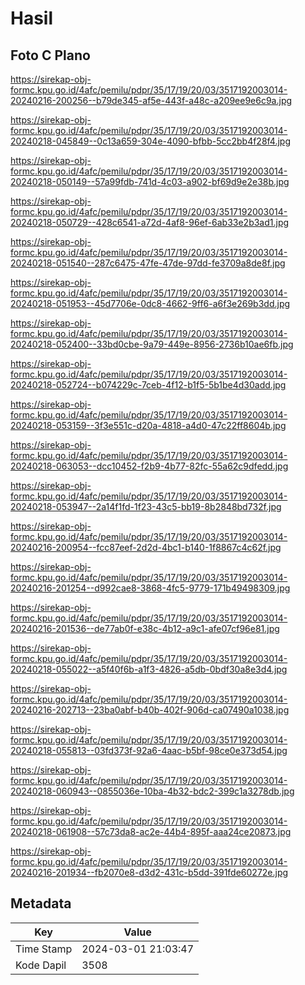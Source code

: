 # Hasil

## Foto C Plano

https://sirekap-obj-formc.kpu.go.id/4afc/pemilu/pdpr/35/17/19/20/03/3517192003014-20240216-200256--b79de345-af5e-443f-a48c-a209ee9e6c9a.jpg

https://sirekap-obj-formc.kpu.go.id/4afc/pemilu/pdpr/35/17/19/20/03/3517192003014-20240218-045849--0c13a659-304e-4090-bfbb-5cc2bb4f28f4.jpg

https://sirekap-obj-formc.kpu.go.id/4afc/pemilu/pdpr/35/17/19/20/03/3517192003014-20240218-050149--57a99fdb-741d-4c03-a902-bf69d9e2e38b.jpg

https://sirekap-obj-formc.kpu.go.id/4afc/pemilu/pdpr/35/17/19/20/03/3517192003014-20240218-050729--428c6541-a72d-4af8-96ef-6ab33e2b3ad1.jpg

https://sirekap-obj-formc.kpu.go.id/4afc/pemilu/pdpr/35/17/19/20/03/3517192003014-20240218-051540--287c6475-47fe-47de-97dd-fe3709a8de8f.jpg

https://sirekap-obj-formc.kpu.go.id/4afc/pemilu/pdpr/35/17/19/20/03/3517192003014-20240218-051953--45d7706e-0dc8-4662-9ff6-a6f3e269b3dd.jpg

https://sirekap-obj-formc.kpu.go.id/4afc/pemilu/pdpr/35/17/19/20/03/3517192003014-20240218-052400--33bd0cbe-9a79-449e-8956-2736b10ae6fb.jpg

https://sirekap-obj-formc.kpu.go.id/4afc/pemilu/pdpr/35/17/19/20/03/3517192003014-20240218-052724--b074229c-7ceb-4f12-b1f5-5b1be4d30add.jpg

https://sirekap-obj-formc.kpu.go.id/4afc/pemilu/pdpr/35/17/19/20/03/3517192003014-20240218-053159--3f3e551c-d20a-4818-a4d0-47c22ff8604b.jpg

https://sirekap-obj-formc.kpu.go.id/4afc/pemilu/pdpr/35/17/19/20/03/3517192003014-20240218-063053--dcc10452-f2b9-4b77-82fc-55a62c9dfedd.jpg

https://sirekap-obj-formc.kpu.go.id/4afc/pemilu/pdpr/35/17/19/20/03/3517192003014-20240218-053947--2a14f1fd-1f23-43c5-bb19-8b2848bd732f.jpg

https://sirekap-obj-formc.kpu.go.id/4afc/pemilu/pdpr/35/17/19/20/03/3517192003014-20240216-200954--fcc87eef-2d2d-4bc1-b140-1f8867c4c62f.jpg

https://sirekap-obj-formc.kpu.go.id/4afc/pemilu/pdpr/35/17/19/20/03/3517192003014-20240216-201254--d992cae8-3868-4fc5-9779-171b49498309.jpg

https://sirekap-obj-formc.kpu.go.id/4afc/pemilu/pdpr/35/17/19/20/03/3517192003014-20240216-201536--de77ab0f-e38c-4b12-a9c1-afe07cf96e81.jpg

https://sirekap-obj-formc.kpu.go.id/4afc/pemilu/pdpr/35/17/19/20/03/3517192003014-20240218-055022--a5f40f6b-a1f3-4826-a5db-0bdf30a8e3d4.jpg

https://sirekap-obj-formc.kpu.go.id/4afc/pemilu/pdpr/35/17/19/20/03/3517192003014-20240216-202713--23ba0abf-b40b-402f-906d-ca07490a1038.jpg

https://sirekap-obj-formc.kpu.go.id/4afc/pemilu/pdpr/35/17/19/20/03/3517192003014-20240218-055813--03fd373f-92a6-4aac-b5bf-98ce0e373d54.jpg

https://sirekap-obj-formc.kpu.go.id/4afc/pemilu/pdpr/35/17/19/20/03/3517192003014-20240218-060943--0855036e-10ba-4b32-bdc2-399c1a3278db.jpg

https://sirekap-obj-formc.kpu.go.id/4afc/pemilu/pdpr/35/17/19/20/03/3517192003014-20240218-061908--57c73da8-ac2e-44b4-895f-aaa24ce20873.jpg

https://sirekap-obj-formc.kpu.go.id/4afc/pemilu/pdpr/35/17/19/20/03/3517192003014-20240216-201934--fb2070e8-d3d2-431c-b5dd-391fde60272e.jpg


## Metadata

| Key        | Value               |
| ---------- | ------------------- |
| Time Stamp | 2024-03-01 21:03:47 |
| Kode Dapil | 3508                |



